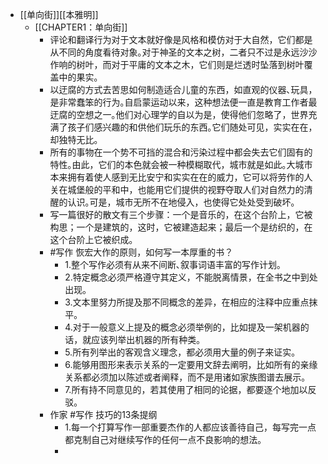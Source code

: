 - [[单向街]][[本雅明]]
	- [[CHAPTER1：单向街]]
		- 评论和翻译行为对于文本就好像是风格和模仿对于大自然，它们都是从不同的角度看待对象｡对于神圣的文本之树，二者只不过是永远沙沙作响的树叶，而对于平庸的文本之木，它们则是烂透时坠落到树叶覆盖中的果实｡
		- 以迂腐的方式去苦思如何制造适合儿童的东西，如直观的仪器､玩具，是非常蠢笨的行为｡自启蒙运动以来，这种想法便一直是教育工作者最迂腐的空想之一｡他们对心理学的自以为是，使得他们忽略了，世界充满了孩子们感兴趣的和供他们玩乐的东西｡它们随处可见，实实在在，却独特无比｡
		- 所有的事物在一个势不可挡的混合和污染过程中都会失去它们固有的特性｡由此，它们的本色就会被一种模糊取代，城市就是如此｡大城市本来拥有着使人感到无比安宁和实实在在的威力，它可以将劳作的人关在城堡般的平和中，也能用它们提供的视野夺取人们对自然力的清醒的认识｡可是，城市无所不在地侵入，也使得它处处受到破坏｡
		- 写一篇很好的散文有三个步骤：一个是音乐的，在这个台阶上，它被构思；一个是建筑的，这时，它被建造起来；最后一个是纺织的，在这个台阶上它被织成｡
		- #写作 恢宏大作的原则，如何写一本厚重的书？
			- 1.整个写作必须有从来不间断､叙事词语丰富的写作计划｡
			- 2.特定概念必须严格遵守其定义，不能脱离情景，在全书之中到处出现｡
			- 3.文本里努力所提及那不同概念的差异，在相应的注释中应重点抹平｡
			- 4.对于一般意义上提及的概念必须举例的，比如提及一架机器的话，就应该列举出机器的所有种类｡
			- 5.所有列举出的客观含义理念，都必须用大量的例子来证实｡
			- 6.能够用图形来表示关系的一定要用文辞去阐明，比如所有的亲缘关系都必须加以陈述或者阐释，而不是用诸如家族图谱去展示｡
			- 7.所有持不同意见的，若其使用了相同的论据，都要逐个地加以反驳｡
		- 作家 #写作 技巧的13条提纲
			- 1.每一个打算写作一部重要杰作的人都应该善待自己，每写完一点都克制自己对继续写作的任何一点不良影响的想法｡
			-